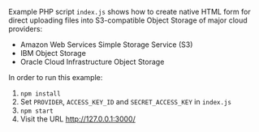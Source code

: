 Example PHP script `index.js` shows how to create native HTML form for direct uploading files into S3-compatible Object Storage of major cloud providers:
- Amazon Web Services Simple Storage Service (S3)
- IBM Object Storage
- Oracle Cloud Infrastructure Object Storage

In order to run this example:
1. `npm install`
2. Set `PROVIDER`, `ACCESS_KEY_ID` and `SECRET_ACCESS_KEY` in `index.js`
3. `npm start`
4. Visit the URL http://127.0.0.1:3000/


